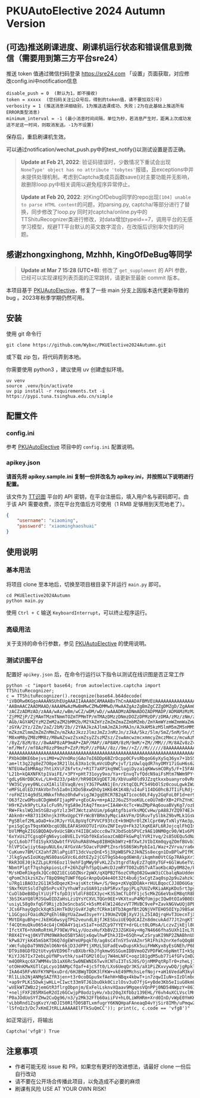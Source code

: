 # PKUAutoElective 2024 Autumn Version

## (可选)推送刷课进度、刷课机运行状态和错误信息到微信（需要用到第三方平台sre24）

推送 token 值通过微信扫码登录 https://sre24.com 「设置」页面获取，对应修改config.ini中notification信息
    
    disable_push = 0  (默认为1，即不接收)
    token = xxxxx  (您扫码关注公众号后，得到的token值，请不要加双引号)
    verbosity = 1 (推送消息详细级别，1为推送选课成功、失败；2为在此基础上推送所有ERROR类型消息)
    minimum_interval = -1 (最小消息时间间隔，单位为秒，若消息产生时，距离上次成功发送不足这一时间，则取消发送。-1为不设置)
保存后，重启刷课机生效。

可以通过notification/wechat_push.py中的test_notify()以测试设置是否正确。

> **Update at Feb 21, 2022**: 验证码错误时，少数情况下重试会出现`NoneType' object has no attribute 'tobytes'`报错，且exceptions中并未提供处理机制。考虑到Captcha类成员函数save()对主要功能并无影响，故删除loop.py中相关调用以避免程序异常停止。
> 
> **Update at Feb 20, 2022**: 对KingOfDebug同学的repo出现`[104] unable to parse HTML content`的问题，对parsing.py, captcha/等部分进行了替换，同步修改了loop.py
同时对captcha/online.py中的TTShituRecognizer类进行修改，对data增加typeid==7，调用平台的无感学习模型，规避TT平台默认的英文数字混合，在改版后识别率欠佳的问题。

## 感谢zhongxinghong, Mzhhh, KingOfDeBug等同学

> **Update at Mar 7 15:28 (UTC+8)**: 修改了 `get_supplement` 的 API 参数，已经可以实现课程列表页面的正常跳转，请更新至最新 commit 版本。

本项目基于 [PKUAutoElective](https://github.com/Totoro-Li/PKUElective2022Spring)，修复了一些 main 分支上因版本迭代更新导致的 bug 。2023年秋季学期仍然可用。

## 安装

使用 git 命令行
```
git clone https://github.com/Wybxc/PKUElective2024Autumn.git
```
或下载 zip 包，将代码弄到本地。

你需要使用 python3 ，建议使用 uv 创建虚拟环境。

```
uv venv
source .venv/bin/activate
uv pip install -r requirements.txt -i https://pypi.tuna.tsinghua.edu.cn/simple
```

## 配置文件

### config.ini

参考 [PKUAutoElective](https://github.com/zhongxinghong/PKUAutoElective) 项目中的 `config.ini` 配置说明。

### apikey.json

**请首先将 apikey.sample.ini 复制一份并改名为 apikey.ini，并按照以下说明进行配置。**

该文件为 [TT识图](http://www.ttshitu.com) 平台的 API 密钥，在平台注册后，填入用户名与密码即可。由于该 API 需要收费，须在平台充值后方可使用（1 RMB 足够用到天荒地老了）。

```json
{
    "username": "xiaoming",
    "password": "xiaominghaoshuai" 
}
```

## 使用说明

### 基本用法

将项目 clone 至本地后，切换至项目根目录下并运行 `main.py` 即可。

```
cd PKUElective2024Autumn
python main.py
```

使用 `Ctrl + C` 输送 `KeyboardInterrupt`，可以终止程序运行。

### 高级用法

关于支持的命令行参数，参见 [PKUAutoElective](https://github.com/zhongxinghong/PKUAutoElective) 的使用说明。

### 测试识图平台

配置好 `apikey.json` 后，在命令行运行以下指令以测试在线识图是否正常工作

```
python -c "import base64; from autoelective.captcha import TTShituRecognizer; 
c = TTShituRecognizer().recognize(base64.b64decode(
'iVBORw0KGgoAAAANSUhEUgAAAIIAAAA0CAMAAABxThCnAAADAFBMVEUAAAAAAAAAAAAAAAAAAAAAAAAAAAAAAAAAAAAAAAAAAAAz'
'AABmAACZAADMAAD/AAAAMwAzMwBmMwCZMwDMMwD/MwAAZgAzZgBmZgCZZgDMZgD/ZgAAmQAzmQBmmQCZmQDMmQD/mQAAzAAzzABm'
'zACZzADMzAD/zAAA/wAz/wBm/wCZ/wDM/wD//wAAADMzADNmADOZADPMADP/ADMAMzMzMzNmMzOZMzPMMzP/MzMAZjMzZjNmZjOZ'
'ZjPMZjP/ZjMAmTMzmTNmmTOZmTPMmTP/mTMAzDMzzDNmzDOZzDPMzDP/zDMA/zMz/zNm/zOZ/zPM/zP//zMAAGYzAGZmAGaZAGbM'
'AGb/AGYAM2YzM2ZmM2aZM2bMM2b/M2YAZmYzZmZmZmaZZmbMZmb/ZmYAmWYzmWZmmWaZmWbMmWb/mWYAzGYzzGZmzGaZzGbMzGb/'
'zGYA/2Yz/2Zm/2aZ/2bM/2b//2YAAJkzAJlmAJmZAJnMAJn/AJkAM5kzM5lmM5mZM5nMM5n/M5kAZpkzZplmZpmZZpnMZpn/ZpkA'
'mZkzmZlmmZmZmZnMmZn/mZkAzJkzzJlmzJmZzJnMzJn/zJkA/5kz/5lm/5mZ/5nM/5n//5kAAMwzAMxmAMyZAMzMAMz/AMwAM8wz'
'M8xmM8yZM8zMM8z/M8wAZswzZsxmZsyZZszMZsz/ZswAmcwzmcxmmcyZmczMmcz/mcwAzMwzzMxmzMyZzMzMzMz/zMwA/8wz/8xm'
'/8yZ/8zM/8z//8wAAP8zAP9mAP+ZAP/MAP//AP8AM/8zM/9mM/+ZM//MM///M/8AZv8zZv9mZv+ZZv/MZv//Zv8Amf8zmf9mmf+Z'
'mf/Mmf//mf8AzP8zzP9mzP+ZzP/MzP//zP8A//8z//9m//+Z///M//////8AAAAAAAAAAAAAAAAAAAAAAAAAAAAAAAAAAAAAAAAA'
'AAAAAAAAAAAAAAAAAAAAAAAAAAAAAAAAAAAAAAAAAAAAAAAAAAAAAAAAAAAAAAAAAAAAAAAAAAAAAAACP6ykAAAOH0lEQVR4nJWZ'
'PXbkOBKE6bejvsiM0+w2VnORojGAo7oI6DDp6BZrDcpp0CFvsRbgoG6yXySq36yx7+1bSS3VD4tIREZGRqKnetX/76eYvkKM//lT'
'am+lt3q22g8eZ7O0pe3R21lbL63Xo1c9LmVcUDqPxjvT/1zUwlqqdR7nyOMY17iGuH6s6Z7WLUXjb0zb8UYAVpez9p3VX1+hGq8Q'
'NTEU4wIbMRAqz7htiXViFZ6fvtx/+R1T7aXP1kq9WClugiDyza1qKWwsmCORy5/F+I5FAbBmiwYOFvtqbHmvbCI/aiOeRkglv1t9'
'L21b+kQAXNFKtp1VaiFE/+3PY+pHt731oyy9xo/Ya+rEnvqTvfQdcN9aiFsMtm7NWm9PY++Fq+71PQqH/qPvv7W+W1kCEZ7cPf7k'
'gdLy6NrDBCKvL/LH+8233/p4bY/hR90IKVgDETJ8/XbVuaR0ld9JZzqtkxxbuanyro0vRnRrByWerLUCo25Y5qXUcluEv924hGX4'
'VW3SCyyey0NLcuXIAlilEVaqB/esjY3G7PwAN1jEn/zktqCQLPC549bOlSz0couLgwkIWzuXgxUTW32SCkVanq0TzpG3aiA+wTcB'
'eMFSLdlEDJYAkVbnTn5Ia0n1XDo5BxwQhOy1HKE4K1K4B/uI4uF1I4DG0hcBJTIiFLRdj+e9WglsupQOBftePAu8QUU4/mDiyw1y'
'roFHZ1t4g9dSLHNkxfhRoz0hdwFvigJWJgqERCR7B2qAT1coc60LF4yy2GqFoL0F1d+er9gfBkR9AfdKDC11KkLcKCrcYqsRM8Aq'
'O63f2cwOMsu8CDgWm6FIjapMFv+gEoCAv+m+pA12J6uZ5YooKULceOU7mBrXB+2FhZYnK3NjgQK+RRXBRvMhuA7tOC+xKzYLpc7W'
'H9rKZvk9PytLXalcFu9h/YgSA9eJtAq7fmxa+CIA4W+XcTc+WuZMpPAq6ouaBVyKg7/ozE5KFIILB+XKymQixqrLuCuQF6ekldUe'
'RW+FkslWQJmStGBzvpYzlz3HTJWctzahUim/p6qAtgfbioYksMQCvHw/pA88JYZQ974EJeIJ6JKDc13NeSEQkNYyr6oIe9TO37on'
'Abkn0r+RB731IKhnjk3YRxUgpCYFrWcBYBRm3yMqciAkVFm/DSRuvTySlbkZ9bvMLk1GsW2RBRRC575bvm7iw28GPZyTgMQWvvTe'
'PgSBlef2MLaOaD+kvJRJyrYUL8pVqfCPVVCF93tcE+k9HQhr0lZKlCpr6WyTxNlyYAe3p/jY3qGL3UTrLanucqpzS7V8UgHdDth4'
'pxiSgCgsT9qsKWXbcqU3BLEAFASHXOTUIrUXvZNFIeyU+Fk32lXqKEAFL6RJojcqlFhQImjNWhvoNYEQ6RCdYC1uK3hSD5ICJYMN'
'bVlMMgkZIGSBQDAQv9xUcSBKsY4IIBCaOccc0w7XJbdSob5PVCz9AE10NM0gc90/W1v6PEBYDm6mJK1xqwf32ecVUpl4HlsUY+Ao'
'6xYxUs2TCgsqOFgN6vyioBVELIvYGbf0kEaSoazCmBDFkGwPqlYVR1Yvq/2s85UEQu5dNaHLwKMSOdxabJYsBdolvbe0T0Coz+Ie'
'gcCL6ob7fTd1SykXSQwbtfFVGhuRA8VHwp8IBHQkbWYz+BfXwtJVIbIXm0qyqZOmfBUvb3pCn3jprSWlIupe+zeiokCX4BaBWEsi'
'hlVP1Cwjiyt6apuNUL6x/AYGxVAr5OacvFUHPtZnsrbS86SWsPpbIa1/Waz+2Vrva/ra6e9SirR6jacqBlFVWhlWigif6pdt4GEu'
'CuKumv7BM/CX2ahfZRlaPgi8T13dcVuzQnE+5j3XpWBSPk2JkNZSs8ecgn1DxBPlwPIfMIObnQkn04+TXnBVbwzu0aKWzzyOYipX'
'JlkgSywSIoUKqyNS80asGXVc6LddtEZy2jCGT9gSb4ogd6Wn8/ikqmhm0VtCGp7RAkpXr3le03rengQANa39SZ9MNAhsyoosiDVJ'
'RkR3OEJ0jkZZLpLRY6Eoz1l9ehFIgMWy9FvKL2Zv3tgrdTAyEzZ7q0XyTGF+6GlWu6eTVzUoykaGaSGPPJSHQjGkC1UVeeN+McNk'
'NbmtPlgtf7qshgkpiosLcF+26hZqFhfSpQiwHcDJzmRYTO02uD5TvATaoKbcADy0M82e/ko3FgoXWvoNBNQzgj7A547wQ52GRrjN'
'M/sHDeR1kgdkJQCc0QZ1ECiGOZNsr2pWX/qXQPB2T6ozCVRgO82GwaW3iCCbalqNaUddenEL/9hQvc1jSN4ckNjiAlEThBB9oToh'
'qPomCh1kzsXZv/T8pQ9HqTUWFf6pGrAnpQuQ4e4Ot32t4bu6j5xCgtZaq0sp2p9u2ahzk3jkdSPEcLvEC1CoF6VR77MEZe82SRXg'
'u7Rg1iBAO3z2G11K5dDqezK3+ajsKtctHw+/S/9ep+zKVqQDOAk+rHULBqocCJJ8D6UGajL1ZUEoiM/CAh4Yex9jECfsa5d94k0S'
'SNxfKUtSsld7qD5nPcvX7yYhuWfzuSUA91zsbP5RvxfppjPLq7UUZvRKiaAKpKDo5rt3pyDHYpqHSEJRvhCordwm9XLmBJZuCzt/'
'CuOlbDeB8DglYiUjFTsfpD3jVldlF8OIX3yc+K3S3mCfLOfF1jc5cMkZG6eVbxEM8qtR8bWNLqH2634RgYKO4IYmIZYzrbFPpinP'
'3bSIKaYQ8lMJSGwOIDZaHsLziQYsYCXVLTQGn9EE+VKXtxuP4MQfUmjpcIQw0tOIa9B0EGnveMjlnCm1qdr5u+zcY/glFi8IgbrD'
'usiyL58g0xfqGf9Rijzb3eSncbaSC+k5sMt4lW1246zvVT7MVBC9veP+ZavkNGVwUQj8PBiEpvtMAlD0ZodxUdX0G3f9KVGgXNup'
'JCs6FhayQgOckXqK5iHnTkOUjGvAYJqRcfCRkm10Tb3AgmfBt2QNjVHTEHO5OIYpJ98SaOKjbWsWc3sGohobAZh6wPxUMqXOw2iR'
'L1GCgoiFOaidN2PqEhl6BgYUaZawd3syeYri39UmZVQBjXyVJjL25IAQjrqHvT3UecnTjXEH22lvy6zZrbhXaTwOmu20iN1XqXV+'
'MVtDXguBhg+cJkEHG6wsygTPG2veundL8jfJKESGuiUE9QdCAIZn8dmcukAd77Jt2ngKtTO1qKsLBK08EcVo51qY+ZgPA6byT3lA'
'f4CQtmuQku0654cG4jCHOA4Y1qixS1aT+odZCp97YYEY+drGLct0LOMsA/LczvZjkEjl8GA0K1qeLPYfJILSlM8FW4Jc8iazuzMd'
'IfctXT6+hXmRoRtHLP79EW/PkLy/UozxHufXbBVZ3JZGKU4y+Hg7N4666fha5UXh1InL7DiCqk7j4+OHaZKun1FzEz2XqIpYsI5l'
'R0X4IY+qj0KVTVMd9WA9oO5BY5AUjx6qwlhwPIhkJID+65Qh+wCzSryaKI9NP2ZNABhnUXzVaIhaM3wxfNt7mWfEypL9Wj9tOWuW'
'kPw8JYjkK45mSbKTD6Q7dgEWYeUPpqkT0/ag8sC4TnSY5vVAZnr5R1Fhih2nrXefoQOq8BM+k0xa3sm8/1BLnek1TdK0bvZPLc9s'
'xWcfubpDaT9N9ZmlO6Nr6kjD3JdPPtjXMzLSUFadEvwDupsKk5uiFHWKyx8yEsGNEh/P6E67Q2MdPwWdWhQ/QhNuY6rXXP46MTAZ'
'DT9i08GDfD2tUtvy6VED96TruBXUbrKbJfgkmw9SSGumIDBVmoOZVPDFWCn6pNmtTI+k5p/2J3j4gd8xTvjGtyz4oT6m1ahRJ3x1'
'KiYJJ67Ix72ebLpUfNPsvthk/sa4TGM2l01uj7W4mLNFC+oqz181gdM5ub77i4fGFvImDZOa+Tg3RPd0tss86UxGKciO2NMTp2lo'
'm4Q0Rkqc6X7WMM4v1b1aX6Rc5w0NEWNI6TwvXCNTuI3TsSJ0S/OjnMMPqtRpTr0+zheLj7N+WCOAq6LyQ7WuAx/0K049XU+GMh1I'
'otOHnKMwXGTlCpLcyo10AMpCfQaf+4jc5ft0/LXs6UeqQr3KS/aX1PiZKxvywDQ/jgRpkla1ob0KUv6TRH9j01Gy9JcOJLgM4cGp'
'IkA645RFvNVFKYNP6xuDrd/6HJBWgTDOK3lFKW+vkE49PMchsLefNojr+aH16VedaM3kyk++cGeFYUp4JjkhPvfkH1MPeDAAcNvP'
'Rl1Lib2NjANMgSAZfR3jen+t3r0coBGpu9xfAehH+NBqx4kbwT+in7zqwIIuN+sIzDlmbozffVDdyT7mxNNJM9LH/WxEy7euRf1o'
'+ap9rPLKi5DwkjwHLL+CIwct33m9TJ61buOkk0CizlOsv3uO7fjG+yBde3Kb5eIiuG0kmLm09F5/mQ4Ze/brDH3lZXDV+6/Pek6U'
'wVEkWTZWBz2jemGtR3flrgObpnjm/ExFelLsknvXQaav9MgqesVQnPPj0ND54NWpzY+86IVBGv+sMHPC6h2dJsSgM+injqVeU1NZ'
'+neljFXF285MXGeR2dIz6GCwjpP8odz1yHv/xbz20qJXfbbz139EHL/Y6vh4uXCLVsclMm42+928iP6oOgZt7zNTR29v7T4myiSF'
'P0aJOdUoSYfZHw2CuQg96/n3/y2Mk32Ffb60aiiFV+hL0LiWRHRm+Xrd0InD/vWpE0YmKKZ2zJ8wZSSNzE+q6bEV/58ZP10XTPYi'
'vLbbRnd1ZsgKvzY/mDJI50R1fD0SBTLxmfugrY6KNQHpaFAneaqD4vYjSir8IMh/uPmqw23XMPMc+DaPWv6uBueHA+2LOlXLKMnj'
'lSfnQz3/Dc7xKmEJtRLLAAAAAElFTkSuQmCC')); print(c, c.code == 'vfg8')"
```

如正常运行，将输出

```
Captcha('vfg8') True
```


## 注意事项

* 作者可能无视 issue 和 PR，如果您有更好的改进想法，请最好 clone 一份后自行改动
* 请不要在公开场合传播此项目，以免造成不必要的麻烦
* 刷课有风险 USE AT YOUR OWN RISK!
